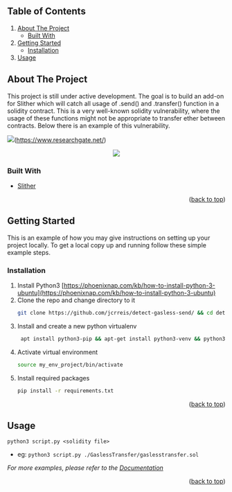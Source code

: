 <!-- TABLE OF CONTENTS -->
## Table of Contents
  <ol>
    <li>
      <a href="#about-the-project">About The Project</a>
      <ul>
        <li><a href="#built-with">Built With</a></li>
      </ul>
    </li>
    <li>
      <a href="#getting-started">Getting Started</a>
      <ul>
        <li><a href="#installation">Installation</a></li>
      </ul>
    </li>
    <li><a href="#usage">Usage</a></li>
  </ol>




<!-- ABOUT THE PROJECT -->
## About The Project

This project is still under active development. The goal is to build an add-on for Slither which will catch all usage of .send() and .transfer() function in a solidity contract. This is a very well-known solidity vulnerability, where the usage of these functions might not be appropriate to transfer ether between contracts. Below there is an example of this vulnerability.

<img src="https://www.researchgate.net/publication/357588999/figure/fig4/AS:1108913911013376@1641397087644/An-Example-of-Gasless-send.png">(https://www.researchgate.net/)

<center><img src="https://www.researchgate.net/publication/357588999/figure/fig4/AS:1108913911013376@1641397087644/An-Example-of-Gasless-send.png"></center>


### Built With

* [Slither](https://github.com/crytic/slither)

<p align="right">(<a href="#top">back to top</a>)</p>



<!-- GETTING STARTED -->
## Getting Started

This is an example of how you may give instructions on setting up your project locally.
To get a local copy up and running follow these simple example steps.

### Installation



1. Install Python3 [https://phoenixnap.com/kb/how-to-install-python-3-ubuntu](https://phoenixnap.com/kb/how-to-install-python-3-ubuntu)
2. Clone the repo and change directory to it
   ```sh
   git clone https://github.com/jcrreis/detect-gasless-send/ && cd detect-gasless-send
   ```
3. Install and create a new python virtualenv 
   ```sh
    apt install python3-pip && apt-get install python3-venv && python3 -m venv my_env_project
   ```
4. Activate virtual environment
   ```sh
   source my_env_project/bin/activate
   ```
5. Install required packages
   ```sh
   pip install -r requirements.txt
   ```

<p align="right">(<a href="#top">back to top</a>)</p>



<!-- USAGE EXAMPLES -->
## Usage

```python3 script.py <solidity file>```
* eg: ```python3 script.py ./GaslessTransfer/gaslesstransfer.sol```

_For more examples, please refer to the [Documentation](https://github.com/jcrreis/detect-gasless-send/)_

<p align="right">(<a href="#top">back to top</a>)</p>

